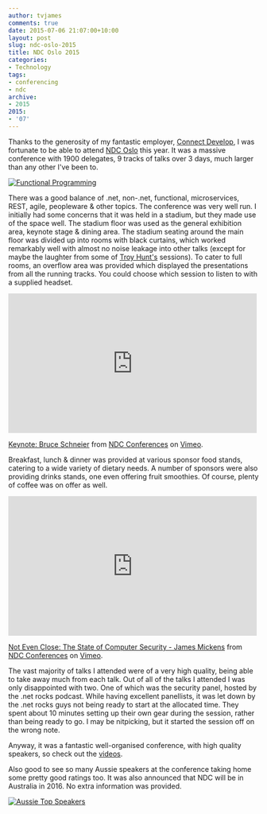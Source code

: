 ```yaml
---
author: tvjames
comments: true
date: 2015-07-06 21:07:00+10:00
layout: post
slug: ndc-oslo-2015
title: NDC Oslo 2015
categories:
- Technology
tags:
- conferencing
- ndc
archive: 
- 2015
2015:
- '07'
---
```


Thanks to the generosity of my fantastic employer, [Connect Develop](https://connectdevelop.com/), I was fortunate 
to be able to attend [NDC Oslo](http://www.ndcoslo.com/) this year. It was a massive conference with 1900 delegates, 9 tracks of talks over 3 days, much larger than any other I've been to.

[![Functional Programming](//i1370.photobucket.com/albums/ag258/thomasvjames/skitch_zpsbvtyer7t.png)](http://s1370.photobucket.com/user/thomasvjames/media/skitch_zpsbvtyer7t.png.html)

There was a good balance of .net, non-.net, functional, microservices, REST, agile, peopleware & other topics. The conference was very well run. I initially had some concerns that it was held in a stadium, but they made use of the space well. The stadium floor was used as the general exhibition area, keynote stage & dining area. The stadium seating around the main floor was divided up into rooms with black curtains, which worked remarkably well with almost no noise leakage into other talks (except for maybe the laughter from some of [Troy Hunt's](http://www.troyhunt.com/) sessions). To cater to full rooms, an overflow area was provided which displayed the presentations from all the running tracks. You could choose which session to listen to with a supplied headset. 

<iframe src="https://player.vimeo.com/video/131115865" width="500" height="281" frameborder="0" webkitallowfullscreen mozallowfullscreen allowfullscreen></iframe> <p><a href="https://vimeo.com/131115865">Keynote: Bruce Schneier</a> from <a href="https://vimeo.com/ndcconferences">NDC Conferences</a> on <a href="https://vimeo.com">Vimeo</a>.</p>

Breakfast, lunch & dinner was provided at various sponsor food stands, catering to a wide variety of dietary needs. A number of sponsors were also providing drinks stands, one even offering fruit smoothies. Of course, plenty of coffee was on offer as well. 

<iframe src="https://player.vimeo.com/video/132444816" width="500" height="281" frameborder="0" webkitallowfullscreen mozallowfullscreen allowfullscreen></iframe> <p><a href="https://vimeo.com/132444816">Not Even Close: The State of Computer Security - James Mickens</a> from <a href="https://vimeo.com/ndcconferences">NDC Conferences</a> on <a href="https://vimeo.com">Vimeo</a>.</p>

The vast majority of talks I attended were of a very high quality, being able to take away much from each talk. Out of all of the talks I attended I was only disappointed with two. One of which was the security panel, hosted by the .net rocks podcast. While having excellent panellists, it was let down by the .net rocks guys not being ready to start at the allocated time. They spent about 10 minutes setting up their own gear during the session, rather than being ready to go. I may be nitpicking, but it started the session off on the wrong note.

Anyway, it was a fantastic well-organised conference, with high quality speakers, so check out the [videos](https://vimeo.com/channels/932977/). 

Also good to see so many Aussie speakers at the conference taking home some pretty good ratings too. It was also announced that NDC will be in Australia in 2016. No extra information was provided. 

[![Aussie Top Speakers](//i1370.photobucket.com/albums/ag258/thomasvjames/skitch_zpsd1psxe1j.png)](http://s1370.photobucket.com/user/thomasvjames/media/skitch_zpsd1psxe1j.png.html)
